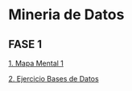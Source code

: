 # Mineria de Datos

## FASE 1

[1. Mapa Mental 1](https://github.com/Danielaht03/Mineria-de-Datos/blob/main/MapaMental_1_1872932.pdf)

[2. Ejercicio Bases de Datos](https://github.com/Danielaht03/Mineria-de-Datos/blob/main/Equipo_8-Ejercicio%20base%20de%20datos.pdf)

